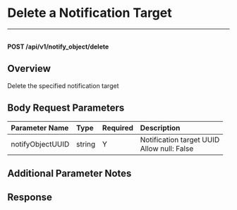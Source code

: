 # Delete a Notification Target

---

<br />**POST /api/v1/notify_object/delete**

## Overview
Delete the specified notification target


## Body Request Parameters

| Parameter Name        | Type     | Required | Description              |
|:-------------------|:-------|:-----|:----------------|
| notifyObjectUUID | string | Y | Notification target UUID<br>Allow null: False <br> |

## Additional Parameter Notes



## Response
```shell
 
```